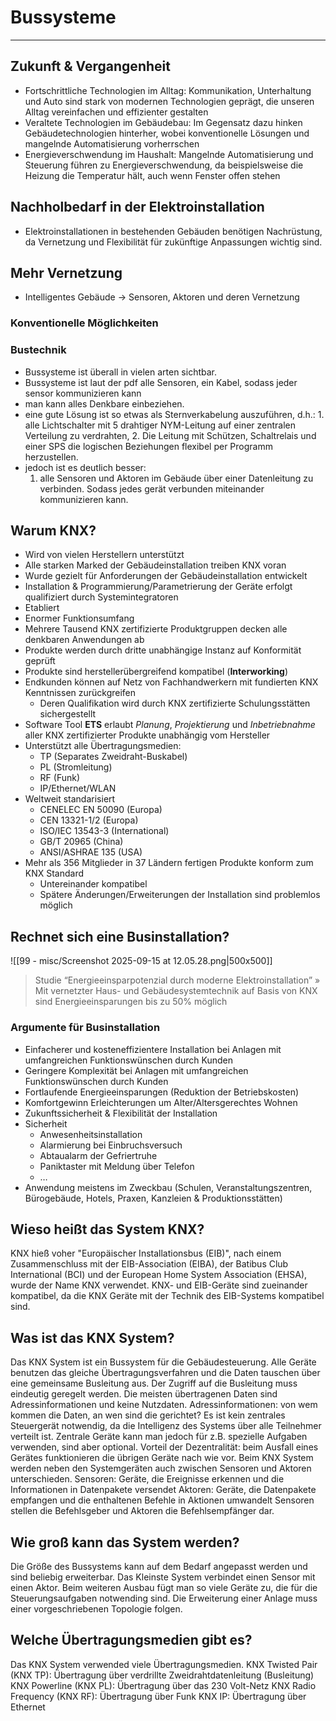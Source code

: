 # Bussysteme
___
## Zukunft & Vergangenheit
- Fortschrittliche Technologien im Alltag: Kommunikation, Unterhaltung und Auto sind stark von modernen Technologien geprägt, die unseren Alltag vereinfachen und effizienter gestalten
- Veraltete Technologien im Gebäudebau: Im Gegensatz dazu hinken Gebäudetechnologien hinterher, wobei konventionelle Lösungen und mangelnde Automatisierung vorherrschen
- Energieverschwendung im Haushalt: Mangelnde Automatisierung und Steuerung führen zu Energieverschwendung, da beispielsweise die Heizung die Temperatur hält, auch wenn Fenster offen stehen
## Nachholbedarf in der Elektroinstallation
- Elektroinstallationen in bestehenden Gebäuden benötigen Nachrüstung, da Vernetzung und Flexibilität für zukünftige Anpassungen wichtig sind.
## Mehr Vernetzung
- Intelligentes Gebäude → Sensoren, Aktoren und deren Vernetzung
### Konventionelle Möglichkeiten
### Bustechnik
- Bussysteme ist überall in vielen arten sichtbar. 
- Bussysteme ist laut der pdf alle Sensoren, ein Kabel, sodass jeder sensor kommunizieren kann
- man kann alles Denkbare einbeziehen. 
- eine gute Lösung ist so etwas als Sternverkabelung auszuführen, d.h.: 1. alle Lichtschalter mit 5 drahtiger NYM-Leitung auf einer zentralen Verteilung zu verdrahten, 2. Die Leitung mit Schützen, Schaltrelais und einer SPS die logischen Beziehungen flexibel per Programm herzustellen. 
- jedoch ist es deutlich besser: 
	1. alle Sensoren und Aktoren im Gebäude über einer Datenleitung zu verbinden. Sodass jedes gerät verbunden miteinander kommunizieren kann.
## Warum KNX?
- Wird von vielen Herstellern unterstützt
- Alle starken Marked der Gebäudeinstallation treiben KNX voran
- Wurde gezielt für Anforderungen der Gebäudeinstallation entwickelt
- Installation & Programmierung/Parametrierung der Geräte erfolgt qualifiziert durch Systemintegratoren
- Etabliert
- Enormer Funktionsumfang
- Mehrere Tausend KNX zertifizierte Produktgruppen decken alle denkbaren Anwendungen ab
- Produkte werden durch dritte unabhängige Instanz auf Konformität geprüft
- Produkte sind herstellerübergreifend kompatibel (**Interworking**)
- Endkunden können auf Netz von Fachhandwerkern mit fundierten KNX Kenntnissen zurückgreifen
	- Deren Qualifikation wird durch KNX zertifizierte Schulungsstätten sichergestellt
- Software Tool **ETS** erlaubt *Planung*, *Projektierung* und *Inbetriebnahme* aller KNX zertifizierter Produkte unabhängig vom Hersteller
- Unterstützt alle Übertragungsmedien:
	- TP (Separates Zweidraht-Buskabel)
	- PL (Stromleitung)
	- RF (Funk)
	- IP/Ethernet/WLAN
- Weltweit standarisiert
	- CENELEC EN 50090 (Europa)
	- CEN 13321-1/2 (Europa)
	- ISO/IEC 13543-3 (International)
	- GB/T 20965 (China)
	- ANSI/ASHRAE 135 (USA)
- Mehr als 356 Mitglieder in 37 Ländern fertigen Produkte konform zum KNX Standard
	- Untereinander kompatibel
	- Spätere Änderungen/Erweiterungen der Installation sind problemlos möglich

## Rechnet sich eine Businstallation?
![[99 - misc/Screenshot 2025-09-15 at 12.05.28.png|500x500]]
> Studie “Energieeinsparpotenzial durch moderne Elektroinstallation”
 » Mit vernetzter Haus- und Gebäudesystemtechnik auf Basis von KNX sind Energieeinsparungen bis zu 50% möglich

### Argumente für Businstallation
- Einfacherer und kosteneffizientere Installation bei Anlagen mit umfangreichen Funktionswünschen  durch Kunden
- Geringere Komplexität bei Anlagen mit umfangreichen Funktionswünschen durch Kunden
- Fortlaufende Energieeinsparungen (Reduktion der Betriebskosten)
- Komfortgewinn Erleichterungen um Alter/Altersgerechtes Wohnen
- Zukunftssicherheit & Flexibilität der Installation
- Sicherheit
	- Anwesenheitsinstallation
	- Alarmierung bei Einbruchsversuch
	- Abtaualarm der Gefriertruhe
	- Paniktaster mit Meldung über Telefon
	- …
- Anwendung meistens im Zweckbau (Schulen, Veranstaltungszentren, Bürogebäude, Hotels, Praxen, Kanzleien & Produktionsstätten)

## Wieso heißt das System KNX?
KNX hieß voher "Europäischer Installationsbus (EIB)", nach einem Zusammenschluss mit der EIB-Association (EIBA), der Batibus Club International (BCI) und der European Home System Association (EHSA), wurde der Name KNX verwendet. KNX- und EIB-Geräte sind zueinander kompatibel, da die KNX Geräte mit der Technik des EIB-Systems kompatibel sind.
## Was ist das KNX System?
Das KNX System ist ein Bussystem für die Gebäudesteuerung. Alle Geräte benutzen das gleiche Übertragungsverfahren und die Daten tauschen über eine gemeinsame Busleitung aus. Der Zugriff auf die Busleitung muss eindeutig geregelt werden. Die meisten übertragenen Daten sind Adressinformationen und keine Nutzdaten. Adressinformationen: von wem kommen die Daten, an wen sind die gerichtet? Es ist kein zentrales Steuergerät notwendig, da die Intelligenz des Systems über alle Teilnehmer verteilt ist. Zentrale Geräte kann man jedoch für z.B. spezielle Aufgaben verwenden, sind aber optional. Vorteil der Dezentralität: beim Ausfall eines Gerätes funktionieren die übrigen Geräte nach wie vor. Beim KNX System werden neben den Systemgeräten auch zwischen Sensoren und Aktoren unterschieden. Sensoren: Geräte, die Ereignisse erkennen und die Informationen in Datenpakete versendet Aktoren: Geräte, die Datenpakete empfangen und die enthaltenen Befehle in Aktionen umwandelt Sensoren stellen die Befehlsgeber und Aktoren die Befehlsempfänger dar.
## Wie groß kann das System werden?
Die Größe des Bussystems kann auf dem Bedarf angepasst werden und sind beliebig erweiterbar. Das Kleinste System verbindet einen Sensor mit einen Aktor. Beim weiteren Ausbau fügt man so viele Geräte zu, die für die Steuerungsaufgaben notwending sind. Die Erweiterung einer Anlage muss einer vorgeschriebenen Topologie folgen.
## Welche Übertragungsmedien gibt es?
Das KNX System verwended viele Übertragungsmedien. KNX Twisted Pair (KNX TP): Übertragung über verdrillte Zweidrahtdatenleitung (Busleitung) KNX Powerline (KNX PL): Übertragung über das 230 Volt-Netz KNX Radio Frequency (KNX RF): Übertragung über Funk KNX IP: Übertragung über Ethernet